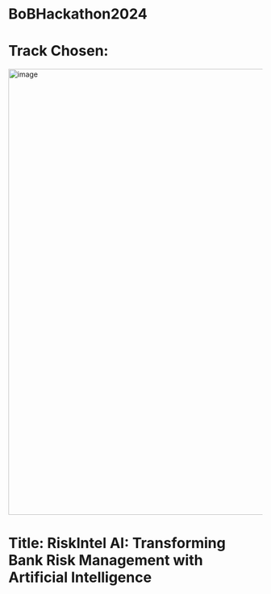 # BoBHackathon2024
# Track Chosen:
<img width="884" alt="image" src="https://github.com/aryannaik2001/BoBHackathon2024/assets/95952160/8315dc50-6852-4c58-9d6b-986e947dba17">


# Title: RiskIntel AI: Transforming Bank Risk Management with Artificial Intelligence




